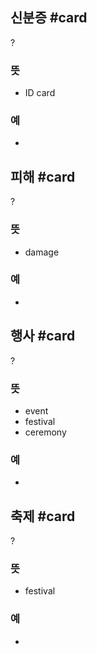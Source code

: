 ## 신분증 #card
?
### 뜻
- ID card
### 예
-
<!--SR:!2024-10-12,38,290-->

## 피해 #card
?
### 뜻
- damage
### 예
-
<!--SR:!2024-09-15,4,210-->

## 행사 #card
?
### 뜻
- event
- festival
- ceremony
### 예
-
<!--SR:!2024-09-14,4,210-->

## 축제 #card
?
### 뜻
- festival
### 예
-

